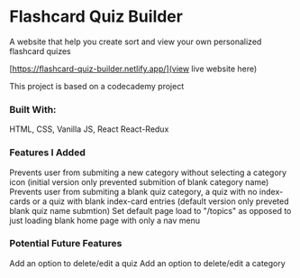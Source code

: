 # Flashcard Quiz Builder

A website that help you create sort and view your own personalized flashcard quizes

[https://flashcard-quiz-builder.netlify.app/](view live website here)

This project is based on a codecademy project

### Built With:
HTML,
CSS,
Vanilla JS,
React
React-Redux

### Features I Added
Prevents user from submiting a new category without selecting a category icon (initial version only prevented submition of blank  category name)
Prevents user from submiting a blank quiz category, a quiz with no index-cards or a quiz with blank index-card entries (default version only preveted blank quiz name submtion)
Set default page load to "/topics" as opposed to just loading blank home page with only a nav menu

### Potential Future Features
Add an option to delete/edit a quiz
Add an option to delete/edit a category